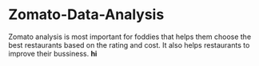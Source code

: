 # Zomato-Data-Analysis
Zomato analysis is most important for foddies that helps them choose the best restaurants based on the rating and cost. It also helps restaurants to improve their bussiness. 
**hi**

